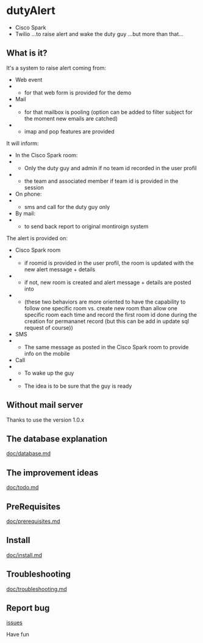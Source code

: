 # dutyAlert
* Cisco Spark
* Twilio
...to raise alert and wake the duty guy
...but more than that...

## What is it?
It's a system to raise alert coming from:
* Web event
* * for that web form is provided for the demo
* Mail
* * for that mailbox is pooling (option can be added to filter subject for the moment new emails are catched)
* * imap and pop features are provided

It will inform:
* In the Cisco Spark room:
* * Only the duty guy and admin if no team id recorded in the user profil
* * the team and associated member if team id is provided in the session
* On phone:
* * sms and call for the duty guy only
* By mail:
* * to send back report to original montiroign system

The alert is provided on:
* Cisco Spark room
* * if roomid is provided in the user profil, the room is updated with the new alert message + details
* * if not, new room is created and alert message + details are posted into
* * (these two behaviors are more oriented to have the capability to follow one specific room vs. create new room than allow one specific room each time and record the first room id done during the creation for permananet record (but this can be add in update sql request of course))
* SMS
* * The same message as posted in the Cisco Spark room to provide info on the mobile
* Call
* * To wake up the guy
* * The idea is to be sure that the guy is ready

## Without mail server
Thanks to use the version 1.0.x

## The database explanation
[doc/database.md](doc/database.md)

## The improvement ideas
[doc/todo.md](doc/todo.md)

## PreRequisites
[doc/prerequisites.md](doc/prerequisites.md)

## Install
[doc/install.md](doc/install.md)

## Troubleshooting
[doc/troubleshooting.md](doc/troubleshooting.md)

## Report bug
[issues](issues)



Have fun

